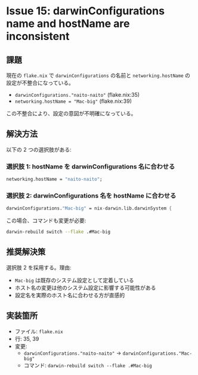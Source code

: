 # Issue 15: darwinConfigurations name and hostName are inconsistent

## 課題

現在の `flake.nix` で `darwinConfigurations` の名前と `networking.hostName` の設定が不整合になっている。

- `darwinConfigurations."naito-naito"` (flake.nix:35)
- `networking.hostName = "Mac-big"` (flake.nix:39)

この不整合により、設定の意図が不明確になっている。

## 解決方法

以下の 2 つの選択肢がある:

### 選択肢 1: hostName を darwinConfigurations 名に合わせる

```nix
networking.hostName = "naito-naito";
```

### 選択肢 2: darwinConfigurations 名を hostName に合わせる

```nix
darwinConfigurations."Mac-big" = nix-darwin.lib.darwinSystem {
```

この場合、コマンドも変更が必要:
```bash
darwin-rebuild switch --flake .#Mac-big
```

## 推奨解決策

選択肢 2 を採用する。理由:
- `Mac-big` は既存のシステム設定として定着している
- ホスト名の変更は他のシステム設定に影響する可能性がある
- 設定名を実際のホスト名に合わせる方が直感的

## 実装箇所

- ファイル: `flake.nix`
- 行: 35, 39
- 変更: 
  - `darwinConfigurations."naito-naito"` → `darwinConfigurations."Mac-big"`
  - コマンド: `darwin-rebuild switch --flake .#Mac-big`